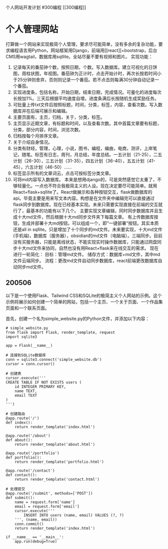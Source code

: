 个人网站开发计划
#300编程
[[300编程]]
# 个人管理网站
打算做一个网站来实现极简个人管理，要求尽可能简单，没有多余的复杂功能，要求编程语言用Python，网站框架用Django，前端用[[react]]+bootstrap，后台CMS用wagtail，数据库用sqllite。全站尽量不要有视频和图片。
实现功能：
1. 记录每天的番茄钟个数，按照日期，个数。写入数据库。建立可视化的日饼图，周柱状图，年视图。番茄钟为正计时，点击开始计时，再次长按若时间小于25分钟则舍弃，否则则记录一个番茄。若不点击则每满30分钟自动记录一个番茄。
2.  实现进度条，包括名称，开始日期，结束日期，完成情况。可量化的进度每次长按加1%。三天后根据平均速度自增。进度条满后长按随机生成奖励任务。
3. 可批量上传txt文件后按照标题，时间，分类，标签，内容，查看次数。写入数据库并在后端可展示和编辑。
4. 主要页面有，主页，归档，关于，分类，标签。
5. 主页显示近期文章，有标题和时间，以及查看次数。其中首篇文章要有标题，分类，部分内容，时间，浏览次数。
6. 归档按每个月排序文章。
7. 关于介绍自身情况。
8. 分类有财经，管理，心理，小说，图书，编程，编曲，电商，测评，上岸笔记，随笔。标签有日志，周刊，月总结，年度总结。一五计划（21-25），二五计划（26-30），三五计划（31-35），四五计划（36-40），五五计划（41-45），六五计划（46-50）……
9. 标签显示所有的文章词云，点击可按标签分类文章。
9. 可将md内容写入数据库。
本来是想用django的，可是突然感觉它太重了，不够轻量化。一点也不符合我极简主义的人设。现在决定要尽可能简单。就用React+flask+sqllite了。React做展示和各种按钮交互，flask做数据库的api。毕竟主要是用来写文本内容。构想是在文件夹中编辑完可以直接通过flask同步到数据库。现在已经基本实现。未来只需要实现直接在前端的交互就行了，最基本的功能有以下几个。
主要实现文章编辑，同时同步数据库并且生成十大md文件，然后根据十大md同步文件夹下每篇文章。
有上传数据库按钮，生成并部署十大md按钮。可以组成一个，即”一键部署“按钮。其实本质还是all in sqllite。只是增加了十个同步的md文件。未来要实现，十大md文件(手机端)，数据库（服务器），obsidian的md文件（电脑端）。三端同步。目前没有买服务器，只能是离线状态，不能实现实时操作数据库，只能通过网盘同步十大md文件来协同，自然也没有用React+flask来在线交互的需求。
现在进行一轮简化：
目标：管理md文件。
储存方式：数据库+md文件，其中md文件云端同步。
流程：更改md文件自动同步数据库，react前端更改数据库自动同步md文件。

## 200506

以下是一个使用Flask、Tailwind CSS和SQLite的极简主义个人网站的示例。这个示例将展示如何创建一个简单的网站，包括一个主页、一个关于页面、一个作品集页面和一个联系页面。

首先，创建一个名为simple_website.py的Python文件，并添加以下内容：

```
# simple_website.py
from flask import Flask, render_template, request
import sqlite3

app = Flask(__name__)

# 连接到SQLite数据库
conn = sqlite3.connect('simple_website.db')
cursor = conn.cursor()

# 创建表
cursor.execute('''
CREATE TABLE IF NOT EXISTS users (
    id INTEGER PRIMARY KEY,
    name TEXT,
    email TEXT
)
''')

# 创建路由
@app.route('/')
def index():
    return render_template('index.html')

@app.route('/about')
def about():
    return render_template('about.html')

@app.route('/portfolio')
def portfolio():
    return render_template('portfolio.html')

@app.route('/contact')
def contact():
    return render_template('contact.html')

# 处理提交
@app.route('/submit', methods=['POST'])
def submit():
    name = request.form['name']
    email = request.form['email']
    cursor.execute('''
        INSERT INTO users (name, email) VALUES (?, ?)
    ''', (name, email))
    conn.commit()
    return render_template('index.html')

if __name__ == '__main__':
    app.run(debug=True)
```